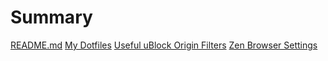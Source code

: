# Summary

[README.md](./README.md)
[My Dotfiles](./my-dotfiles.md)
[Useful uBlock Origin Filters](./ublock-filters.md)
[Zen Browser Settings](./zen-browser-settings.md)
